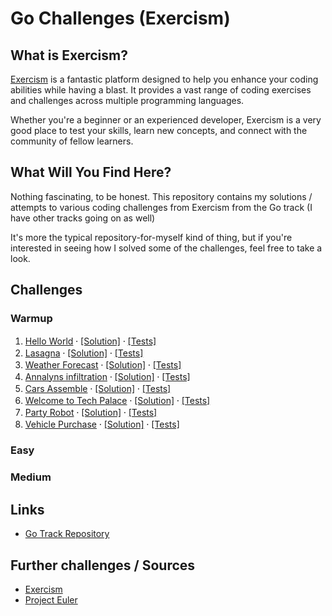 
# Go Challenges (Exercism)

## What is Exercism?

[Exercism](https://exercism.org/) is a fantastic platform designed to help you enhance your coding abilities
while having a blast. It provides a vast range of coding exercises and challenges across multiple programming languages.

Whether you're a beginner or an experienced developer, Exercism is a very good place to test your skills,
learn new concepts, and connect with the community of fellow learners.

## What Will You Find Here?

Nothing fascinating, to be honest. This repository contains my solutions / attempts
to various coding challenges from Exercism from the Go track (I have other tracks going on as well)

It's more the typical repository-for-myself kind of thing, but if you're interested in seeing how I solved
some of the challenges, feel free to take a look.

## Challenges

### Warmup

1. [Hello World](./hello-world/README.md)  ⸱  [[Solution]](./hello-world/hello_world.go) ⸱ [[Tests]](./hello-world/hello_world_test.go)
2. [Lasagna](./lasagna/README.md)  ⸱  [[Solution]](./lasagna/lasagna.go) ⸱ [[Tests]](./lasagna/lasagna_test.go)
3. [Weather Forecast](./weather-forecast/README.md)  ⸱  [[Solution]](./weather-forecast/weather_forecast.go) ⸱ [[Tests]](./weather-forecast/weather_forecast_test.go)
4. [Annalyns infiltration](./annalyns-infiltration/README.md)  ⸱  [[Solution]](./annalyns-infiltration/annalyns_infiltration.go) ⸱ [[Tests]](./annalyns-infiltration/annalyns_infiltration_test.go)
5. [Cars Assemble](./cars-assemble/README.md)  ⸱  [[Solution]](./cars-assemble/cars_assemble.go) ⸱ [[Tests]](./cars-assemble/cars_assemble_test.go)
6. [Welcome to Tech Palace](./welcome-to-tech-palace/README.md)  ⸱  [[Solution]](./welcome-to-tech-palace/welcome_to_tech_palace.go) ⸱ [[Tests]](./welcome-to-tech-palace/welcome_to_tech_palace_test.go)
7. [Party Robot](./party-robot/README.md)  ⸱  [[Solution]](./party-robot/party_robot.go) ⸱ [[Tests]](./party-robot/party_robot_test.go)
8. [Vehicle Purchase](./vehicle-purchase/README.md)  ⸱  [[Solution]](./vehicle-purchase/vehicle_purchase.go) ⸱ [[Tests]](./vehicle-purchase/vehicle_purchase_test.go)




### Easy


### Medium


## Links

- [Go Track Repository](https://github.com/exercism/go)



## Further challenges / Sources

- [Exercism](https://exercism.org/)
- [Project Euler](https://projecteuler.net/archives)